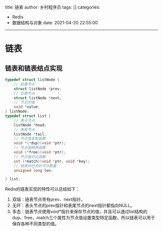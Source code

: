title: 链表
author: 乡村程序员
tags: []
categories:
  - Redis
  - 数据结构与对象
date: 2021-04-20 22:55:00
---
# 链表

## 链表和链表结点实现

```C
typedef struct listNode {
    // 前置节点
    struct listNode *prev;
    // 后置节点
    struct listNode *next;
    // 节点的值
    void *value;
} listNode;
typedef struct list {
    // 表头节点
    listNode *head;
    // 表尾节点
    listNode *tail;
    // 节点值复制函数
    void *(*dup)(void *ptr);
    // 节点值释放函数
    void (*free)(void *ptr);
    // 节点值对比函数
    int (*match)(void *ptr, void *key);
    // 链表所包含的节点数量
    unsigned long len;

} list;
```

Redis的链表实现的特性可以总结如下：  
1. 双端：链表节点带有prev、next指针。  
2. 无环：表头节点的prev指针和表尾节点的next指针都指向NULL。  
3. 多态：链表节点使用void\*指针来保存节点的值，并且可以通过list结构的dup、free、match三个属性为节点值设置类型特定函数，所以链表可以用于保存各种不同类型的值。


